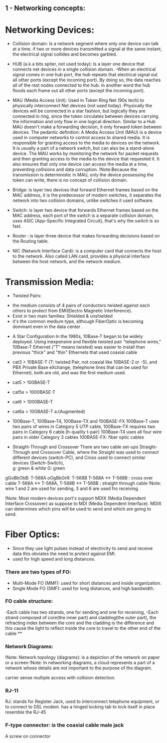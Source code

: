 ## 1 - Networking concepts:
# Networking Devices: 
+ Collision domain: Is a network segment where only one device can talk at a time. if two or more devices transmitted a signal at the same instant, the electrical signal collides and becomes garbled.
+ HUB (a.k.a bits spiter, not used today): Is a layer one device that connects net devices in a single collision domain.
-When an electrical signal comes in one hub port, the hub repeats that electrical signal out all other ports (except the incoming port). By doing so, the data reaches all of the rest nodes connected to the hub. in another word the hub floods each frame out all other ports (except the incoming port).

+ MAU (Media Access Unit): Used in Token Ring Net (90s tech) to physically interconnect Net devices (not used today). Physically the devices will be connected in a star fashion, but logically they are connected in ring, since the token circulates between devices carrying the information and only flow in one logical direction. Similar to a Hub MAU doesn't make a forwarding decision, it only forward token between devices.
The pedantic definition: A Media Access Unit (MAU) is a device used in computer networks to control access to shared media. It is responsible for granting access to the media to devices on the network. It is usually a part of a network switch, but can also be a stand-alone device. The MAU works by monitoring the network for packet requests and then granting access to the media to the device that requested it. It also ensures that only one device can access the media at a time, preventing collisions and data corruption.
!Note:Because the transmission is deterministic in MAU, only the device possessing the token can write, there is no concept of collision domain.
+ Bridge: is layer two devices that forward Ethernet frames based on the MAC address, it is the predecessor of modern switches, it separates the network into two collision domains, unlike switches it used software. 
+ Switch: is layer two device that forwards Ethernet frames based on the MAC address, each port of the switch is a separate collision domain, uses ASIC (App-Specific Integrated Circuit), that's why the switch is so fast.
+ Router : is layer three device that makes forwarding decisions based on the Routing table.

+ NIC (Network Interface Card): is a computer card that connects the host to the network. Also called LAN card, provides a physical interface between the host network, and the network medium.

#  Transmission Media:
+ Twisted Pairs:
- the medium consists of 4 pairs of conductors twisted against each others to protect from EMI(Electro Magnetic Interference).
- Exist in two main families: Shielded & unshielded
- it's the common medium type, although FiberOptic is becoming dominant even in the data center  .

* A Star Configuration
In the 1980s, 10Base-T began to be widely deployed. Using inexpensive and flexible twisted pair "telephone wires," 10Base-T Ethernet ("T" means twisted) was easier to install than previous "thick" and "thin" Ethernets that used coaxial cable

* cat3 > 10BASE-T (T: twisted Pair, not coaxial like 10BASE-2 or -5), and PBX Private Base eXchange, (telephone lines that can be used for Ethernet).  both are old, and was the first medium used.
* cat5  > 100BASE-T
* cat5e > 1000BASE-T
* cat6  > 1000BASE-T
* cat6a > 10GBASE-T  a:(Augmented)

+ 100Base-T, 100Base-T4, 100Base-TX and 100BASE-FX
100Base-T uses two pairs of wires in Category 5 UTP cable, 
100Base-TX requires two pairs in Category 6 cable.(h-quality t-pair)
100Base-T4 uses all four wire pairs in older Category 3 cables
100BASE-FX: fiber optic cables

+ Straight-Through and Crossover 
There are two cable set-ups Straight-Through and Crossover Cable, where the Straight was used to connect different devices (switch-PC), and Cross used to connect similar devices (Switch-Switch),  
g: green & white
G: green

gGoBbObB: T-568A
oOgBbGrR: T-568B
T-568A <-> T-568B : cross over cable
T-568A <-> T-568A, T-568B <-> T-568B : straight through cable
!Note: wire 1 and 2 are used for sending, 3 and 6 are used fro receiving.

!Note: Most modern devices port's support MDIX (Media Dependent Interface Crossover) as suppose to MDI (Media Dependent Interface). MDIX can determines which pins will be used to send and which are going to send.

# Fiber Optics:
- Since they use light pulses instead of electricity to send and receive data this obviates the need to protect against EMI.
- used for high speed and long distances.
### There are two types of FO:
- Multi-Mode FO  (MMF): used for short distances and inside organization. 
- Single Mode FO (SMF): used for long distances, and high bandwidth.

### FO cable structure: 
-Each cable has two strands, one for sending and one for receiving, 
-Each strand composed of core(the inner part) and cladding(the outer part), the refracting index between the core and the cladding is the difference and this cause the light to reflect inside the core to travel to the other end of the cable **

### Network Diagrams:
!Note: Network topology (diagrams): is a depiction of the network on paper or a screen
!Note: In networking diagrams, a cloud represents a part of a network whose details are not important to the purpose of the diagram. 

carrier sense multiple access with collision detection.

### RJ-11
RJ: stands for Register Jack, used to interconnect telephone equipment, or to connect to DSL modem.
has a hinged locking tab to lock itself in place
resemble the RJ-45 

### F-type connector: is the coaxial cable male jack
A screw on connector
